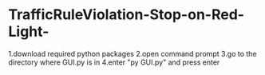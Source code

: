 # TrafficRuleViolation-Stop-on-Red-Light-
1.download required python packages
2.open command prompt
3.go to the directory where GUI.py is in
4.enter "py GUI.py" and press enter
